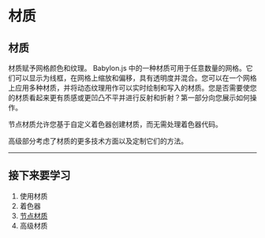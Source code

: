 材质
===

## 材质

材质赋予网格颜色和纹理。 Babylon.js 中的一种材质可用于任意数量的网格。它们可以显示为线框，在网格上缩放和偏移，具有透明度并混合。您可以在一个网格上应用多种材质，并将动态纹理用作可以实时绘制和写入的材质。您是否需要使您的材质看起来更有质感或更凹凸不平并进行反射和折射？第一部分向您展示如何操作。

节点材质允许您基于自定义着色器创建材质，而无需处理着色器代码。

高级部分考虑了材质的更多技术方面以及定制它们的方法。

---

## 接下来要学习

1. 使用材质
2. 着色器
3. [节点材质](./节点材质/README.md)
4. 高级材质